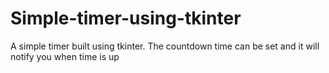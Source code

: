 # Simple-timer-using-tkinter
A simple timer built using tkinter. The countdown time can be set and it will notify you when time is up

